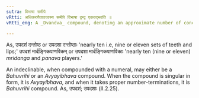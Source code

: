 ```yaml
---
sutra: विभाषा समीपे
vRtti: अधिकरणैतावत्त्वस्य समीपे विभाषा द्वन्द्व एकवद्भवति ॥
vRtti_eng: A _Dvandva_ compound, denoting an approximate number of concrete substances, is optionally singular.

---
```

As, उपदशं दन्तोष्ठ or उपदशा दन्तोष्ठाः 'nearly ten i.e, nine or eleven sets of teeth and lips;' उपदशं मार्दङ्गिकपाणविकम् or उपदशा मार्दङ्गिकपाणविकाः 'nearly ten (nine or eleven) _mridanga_ and _panava_ players.'

An indeclinable, when compounded with a numeral, may either be a _Bahuvrihi_ or an _Avyayibhava_ compound. When the compound is singular in form, it is _Avyayibhava_, and when it takes proper number-terminations, it is _Bahuvrihi_ compound. As, उपदशं; उपदशाः (II.2.25).